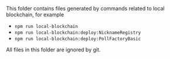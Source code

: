 This folder contains files generated by commands related to local blockchain, for example

- `npm run local-blockchain`
- `npm run local-blockchain:deploy:NicknameRegistry`
- `npm run local-blockchain:deploy:PollFactoryBasic`

All files in this folder are ignored by git.
